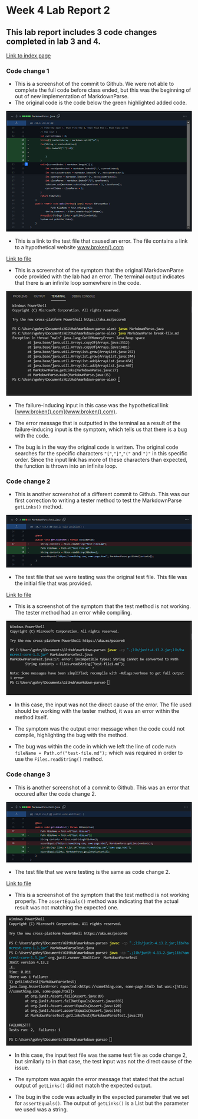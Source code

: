 # Week 4 Lab Report 2
## This lab report includes 3 code changes completed in lab 3 and 4.

[Link to index page](https://rygoh1.github.io/cse15l-lab-reports/index.html)

### Code change 1

* This is a screenshot of the commit to Github. We were not able to complete the full code before class ended, but this was the beginning of out of new implementation of MarkdownParse.
* The original code is the code below the green highlighted added code.

![Image](lab-report-2-ss/change1.png)


* This is a link to the test file that caused an error. The file contains a link to a hypothetical website www.broken().com


[Link to file](https://github.com/Rygoh1/markdown-parse/blob/main/breakfile.md)


* This is a screenshot of the symptom that the original MarkdownParse code provided with the lab had an error. The terminal output indicates that there is an infinite loop somewhere in the code.

![Image](lab-report-2-ss/error1.png)

* The failure-inducing input in this case was the hypothetical link [www.broken().com](www.broken().com). 

* The error message that is outputted in the terminal as a result of the failure-inducing input is the symptom, which tells us that there is a bug with the code. 

* The bug is in the way the original code is written. The original code searches for the specific characters ```"["```,```"]"```,```"("``` and ```")"``` in this specific order. Since the input link has more of these characters than expected, the function is thrown into an infinite loop.


### Code change 2

* This is another screenshot of a different commit to Github. This was our first correction to writing a tester method to test the MarkdownParse ```getLinks()``` method.

![Image](lab-report-2-ss/change2.png)


* The test file that we were testing was the original test file. This file was the initial file that was provided.


[Link to file](https://github.com/Rygoh1/markdown-parse/blob/main/test-file.md)


* This is a screenshot of the symptom that the test method is not working. The tester method had an error while compiling.

![Image](lab-report-2-ss/error2.png)

* In this case, the input was not the direct cause of the error. The file used should be working with the tester method, it was an error within the method itself.

* The symptom was the output error message when the code could not compile, highlighting the bug with the method.

* The bug was within the code in which we left the line of code ```Path fileName = Path.of("test-file.md");``` which was required in order to use the ```Files.readString()``` method. 


### Code change 3

* This is another screenshot of a commit to Github. This was an error that occured after the code change 2.

![Image](lab-report-2-ss/change3.png)


* The test file that we were testing is the same as code change 2.


[Link to file](https://github.com/Rygoh1/markdown-parse/blob/main/test-file.md)


* This is a screenshot of the symptom that the test method is not working properly. The ```assertEquals()``` method was indicating that the actual result was not matching the expected one.

![Image](lab-report-2-ss/error3.png)

* In this case, the input test file was the same test file as code change 2, but similarly to in that case, the test input was not the direct cause of the issue.

* The symptom was again the error message that stated that the actual output of ```getLinks()``` did not match the expected output.

* The bug in the code was actually in the expected parameter that we set for ```assertEquals()```. The output of ```getLinks()``` is a List but the parameter we used was a string.
